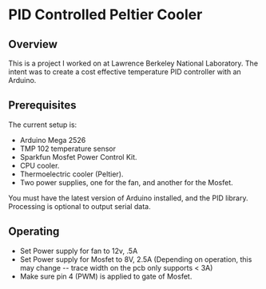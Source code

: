 # PID Controlled Peltier Cooler

## Overview
This is a project I worked on at Lawrence Berkeley National Laboratory. The intent was to create a cost effective
temperature PID controller with an Arduino.

## Prerequisites
The current setup is:
- Arduino Mega 2526
- TMP 102 temperature sensor
- Sparkfun Mosfet Power Control Kit.
- CPU cooler.
- Thermoelectric cooler (Peltier).
- Two power supplies, one for the fan, and another for the Mosfet.

You must have the latest version of Arduino installed, and the PID library. Processing is optional to output serial data.

## Operating
- Set Power supply for fan to 12v, .5A
- Set Power supply for Mosfet to 8V, 2.5A (Depending on operation, this may change -- trace width on the pcb only supports
< 3A)
- Make sure pin 4 (PWM) is applied to gate of Mosfet.

